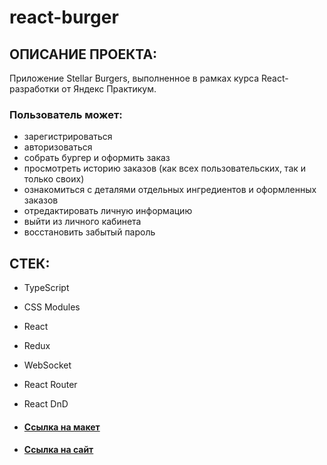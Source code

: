 # react-burger

## ОПИСАНИЕ ПРОЕКТА:

Приложение Stellar Burgers, выполненное в рамках курса React-разработки от Яндекс Практикум.

### Пользователь может:
* зарегистрироваться 
* авторизоваться
* собрать бургер и оформить заказ
* просмотреть историю заказов (как всех пользовательских, так и только своих)
* ознакомиться с деталями отдельных ингредиентов и оформленных заказов
* отредактировать личную информацию
* выйти из личного кабинета
* восстановить забытый пароль

## СТЕК:

* TypeScript
* CSS Modules
* React
* Redux
* WebSocket
* React Router
* React DnD

* #### [Ссылка на макет](https://www.figma.com/file/ocw9a6hNGeAejl4F3G9fp8/React-_-%D0%9F%D1%80%D0%BE%D0%B5%D0%BA%D1%82%D0%BD%D1%8B%D0%B5-%D0%B7%D0%B0%D0%B4%D0%B0%D1%87%D0%B8-(3-%D0%BC%D0%B5%D1%81%D1%8F%D1%86%D0%B0)_external_link?node-id=2974:2989) 
* #### [Ссылка на сайт](https://daryamakavchik.github.io/react-burger/)
